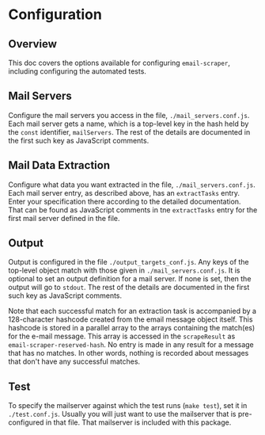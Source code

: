 # Configuration

## Overview

This doc covers the options available for configuring `email-scraper`, including configuring the automated tests.

## Mail Servers

Configure the mail servers you access in the file, `./mail_servers.conf.js`.  Each mail server gets a name, which is a top-level key in the hash held by the `const` identifier, `mailServers`.  The rest of the details are documented in the first such key as JavaScript comments.

## Mail Data Extraction

Configure what data you want extracted in the file, `./mail_servers.conf.js`.  Each mail server entry, as described above, has an `extractTasks` entry.  Enter your specification there according to the detailed documentation.  That can be found as JavaScript comments in tne `extractTasks` entry for the first mail server defined in the file.

## Output

Output is configured in the file `./output_targets_conf.js`.  Any keys of the top-level object match with those given in `./mail_servers.conf.js`.  It is optional to set an output definition for a mail server.  If none is set, then the output will go to `stdout`.  The rest of the details are documented in the first such key as JavaScript comments.

Note that each successful match for an extraction task is accompanied by a 128-character hashcode created from the email message object itself.  This hashcode is stored in a parallel array to the arrays containing the match(es) for the e-mail message.  This array is accessed in the `scrapeResult` as `email-scraper-reserved-hash`.  No entry is made in any result for a message that has no matches. In other words, nothing is recorded about messages that don't have any successful matches.

## Test

To specify the mailserver against which the test runs (`make test`), set it in `./test.conf.js`.  Usually you will just want to use the mailserver that is pre-configured in that file.  That mailserver is included with this package.
